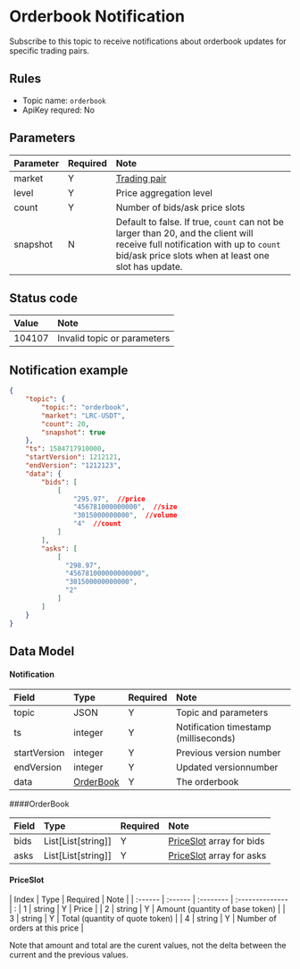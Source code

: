 # Orderbook Notification

Subscribe to this topic to receive notifications about orderbook updates for specific trading pairs.

## Rules

- Topic name: `orderbook`
- ApiKey requred: No


## Parameters

|  Parameter |  Required |             Note                |
| :---- | :------ |:--------------------------------- |
| market | Y | [Trading pair](../dex_apis/getMarkets.md)|
| level | Y | Price aggregation level |
| count | Y | Number of bids/ask price slots |
| snapshot |N | Default to false. If true, `count` can not be larger than 20, and the client will receive full notification with up to `count` bid/ask price slots when at least one slot has update.|

## Status code

| Value |                Note                |
| :---- | :--------------------------------- |
| 104107 | Invalid topic or parameters|

## Notification example

```json
{
    "topic": {
        "topic:": "orderbook",
        "market": "LRC-USDT",
        "count": 20,
        "snapshot": true
    },
    "ts": 1584717910000,
    "startVersion": 1212121,
    "endVersion": "1212123",
    "data": {
        "bids": [
            [
                "295.97",  //price
                "456781000000000",  //size
                "3015000000000",  //volume
                "4"  //count
            ]
        ],
        "asks": [
            [
              "298.97",
              "456781000000000000",
              "301500000000000",
              "2"
            ]
        ]
    }
}
```

## Data Model

#### Notification

|     Field     |      Type       | Required |         Note         |    
| :---------- | :------------- | :------ | :------------------ | 
| topic |       JSON        |    Y    | Topic and parameters |  
|      ts      |     integer     |    Y    |       Notification timestamp (milliseconds)       |  
| startVersion |     integer     |    Y    | Previous version number |     
|  endVersion  |     integer     |    Y    | Updated versionnumber |     
|     data     | [OrderBook](#orderbook) |    Y    |       The orderbook       |     

####<span id="orderbook">OrderBook</span>

| Field | Type                           | Required | Note     | 
| :---- | :------------------------------ | :-------- | :-------- |
| bids | List\[List\[string\]] | Y       | [PriceSlot](#slot) array for bids |
| asks | List\[List\[string\]]| Y       | [PriceSlot](#slot) array for asks  | 

#### <span id = "slot">PriceSlot</span>

| Index  | Type   | Required | Note           | 
| :------ | :------ | :-------- | :-------------- | :
|    1     | string | Y       | Price           | 
|    2     | string | Y       | Amount (quantity of base token)         | 
|    3     | string | Y       | Total (quantity of quote token)    |
|    4     | string | Y       | Number of orders at this price | 


Note that amount and total are the curent values, not the delta between the current and the previous values.
